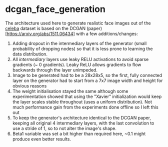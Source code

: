 # dcgan_face_generation

The architecture used here to generate realistic face images out of the [celeba](http://mmlab.ie.cuhk.edu.hk/projects/CelebA.html) dataset is based on the DCGAN (paper)[https://arxiv.org/abs/1511.06434] with a few additions/changes:

1. Adding dropout in the intermediary layers of the generator (small probability of dropping nodes) so that it is less prone to learning the data distribution.
2. All *intermediary* layers use leaky RELU activations to avoid sparse gradients (~ 0 gradients). Leaky ReLU allows gradients to flow backwards through the layer unimpeded.
3. Image to be generated had to be a 28x28x5, so the first, fully connected layer on the generator had to start from a 7x7 image width and height for obvious reasons
4. The weight initialisation stayed the same although some experimentation showed that using the "Xavier" initialization would keep the layer scales stable throughout (uses a uniform distribution). Not much performance gain from the experiments done offline so I left this out
5. To keep the generator's architecture identical to the DCGAN paper, keeping all original 4 intermediary layers, with the last convolution to use a stride of 1, so to not alter the image's shape.
6. Beta1 variable was set a bit higher than required here, ~0.1 might produce even better results.

